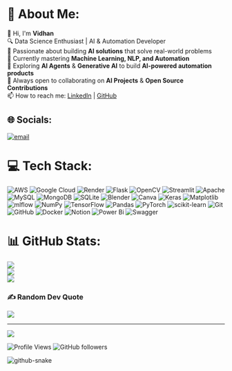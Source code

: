 # 💫 About Me:
👋 Hi, I'm **Vidhan**  <br>🔍 Data Science Enthusiast | AI & Automation Developer  <br>🎯 Passionate about building **AI solutions** that solve real-world problems  <br>💪 Currently mastering **Machine Learning, NLP, and Automation**  <br>🧠 Exploring **AI Agents** & **Generative AI** to build **AI-powered automation products**  <br>🚀 Always open to collaborating on **AI Projects** & **Open Source Contributions**  <br>📫 How to reach me: [LinkedIn](https://www.linkedin.com/in/vidhan-agrawal-7133242a2/) | [GitHub](https://github.com/VidhanAgrawa-l)  <br>


## 🌐 Socials:
[![email](https://img.shields.io/badge/Email-D14836?logo=gmail&logoColor=white)](mailto:vidhanagrawal786@gmail.com) 

# 💻 Tech Stack:
![AWS](https://img.shields.io/badge/AWS-%23FF9900.svg?style=flat&logo=amazon-aws&logoColor=white) ![Google Cloud](https://img.shields.io/badge/GoogleCloud-%234285F4.svg?style=flat&logo=google-cloud&logoColor=white) ![Render](https://img.shields.io/badge/Render-%46E3B7.svg?style=flat&logo=render&logoColor=white) ![Flask](https://img.shields.io/badge/flask-%23000.svg?style=flat&logo=flask&logoColor=white) ![OpenCV](https://img.shields.io/badge/opencv-%23white.svg?style=flat&logo=opencv&logoColor=white) ![Streamlit](https://img.shields.io/badge/Streamlit-%23FE4B4B.svg?style=flat&logo=streamlit&logoColor=white) ![Apache](https://img.shields.io/badge/apache-%23D42029.svg?style=flat&logo=apache&logoColor=white) ![MySQL](https://img.shields.io/badge/mysql-4479A1.svg?style=flat&logo=mysql&logoColor=white) ![MongoDB](https://img.shields.io/badge/MongoDB-%234ea94b.svg?style=flat&logo=mongodb&logoColor=white) ![SQLite](https://img.shields.io/badge/sqlite-%2307405e.svg?style=flat&logo=sqlite&logoColor=white) ![Blender](https://img.shields.io/badge/blender-%23F5792A.svg?style=flat&logo=blender&logoColor=white) ![Canva](https://img.shields.io/badge/Canva-%2300C4CC.svg?style=flat&logo=Canva&logoColor=white) ![Keras](https://img.shields.io/badge/Keras-%23D00000.svg?style=flat&logo=Keras&logoColor=white) ![Matplotlib](https://img.shields.io/badge/Matplotlib-%23ffffff.svg?style=flat&logo=Matplotlib&logoColor=black) ![mlflow](https://img.shields.io/badge/mlflow-%23d9ead3.svg?style=flat&logo=numpy&logoColor=blue) ![NumPy](https://img.shields.io/badge/numpy-%23013243.svg?style=flat&logo=numpy&logoColor=white) ![TensorFlow](https://img.shields.io/badge/TensorFlow-%23FF6F00.svg?style=flat&logo=TensorFlow&logoColor=white) ![Pandas](https://img.shields.io/badge/pandas-%23150458.svg?style=flat&logo=pandas&logoColor=white) ![PyTorch](https://img.shields.io/badge/PyTorch-%23EE4C2C.svg?style=flat&logo=PyTorch&logoColor=white) ![scikit-learn](https://img.shields.io/badge/scikit--learn-%23F7931E.svg?style=flat&logo=scikit-learn&logoColor=white) ![Git](https://img.shields.io/badge/git-%23F05033.svg?style=flat&logo=git&logoColor=white) ![GitHub](https://img.shields.io/badge/github-%23121011.svg?style=flat&logo=github&logoColor=white) ![Docker](https://img.shields.io/badge/docker-%230db7ed.svg?style=flat&logo=docker&logoColor=white) ![Notion](https://img.shields.io/badge/Notion-%23000000.svg?style=flat&logo=notion&logoColor=white) ![Power Bi](https://img.shields.io/badge/power_bi-F2C811?style=flat&logo=powerbi&logoColor=black) ![Swagger](https://img.shields.io/badge/-Swagger-%23Clojure?style=flat&logo=swagger&logoColor=white)
# 📊 GitHub Stats:
![](https://github-readme-stats.vercel.app/api?username=VidhanAgrawa-l&theme=dark&hide_border=false&include_all_commits=true&count_private=false)<br/>
![](https://nirzak-streak-stats.vercel.app/?user=VidhanAgrawa-l&theme=dark&hide_border=false)<br/>
![](https://github-readme-stats.vercel.app/api/top-langs/?username=VidhanAgrawa-l&theme=dark&hide_border=false&include_all_commits=true&count_private=false&layout=compact)

### ✍️ Random Dev Quote
![](https://quotes-github-readme.vercel.app/api?type=horizontal&theme=radical)

---
[![](https://visitcount.itsvg.in/api?id=VidhanAgrawa-l&icon=0&color=0)](https://visitcount.itsvg.in)

![Profile Views](https://komarev.com/ghpvc/?username=VidhanAgrawa-l&color=blue)
![GitHub followers](https://img.shields.io/github/followers/VidhanAgrawa-l?label=Followers&style=flat-square)


<!-- Proudly created with GPRM ( https://gprm.itsvg.in ) -->

<!--
**VidhanAgrawa-l/VidhanAgrawa-l** is a ✨ _special_ ✨ repository because its `README.md` (this file) appears on your GitHub profile.

Here are some ideas to get you started:

- 🔭 I’m currently working on ...
- 🌱 I’m currently learning ...
- 👯 I’m looking to collaborate on ...
- 🤔 I’m looking for help with ...
- 💬 Ask me about ...
- 📫 How to reach me: ...
- 😄 Pronouns: ...
- ⚡ Fun fact: ...
-->
<picture>
  <source media="(prefers-color-scheme: dark)" srcset="https://raw.githubusercontent.com/VidhanAgrawa-l/VidhanAgrawa-l/output/github-snake-dark.svg" />
  <source media="(prefers-color-scheme: light)" srcset="https://raw.githubusercontent.com/VidhanAgrawa-l/VidhanAgrawa-l/output/github-snake.svg" />
  <img alt="github-snake" src="https://raw.githubusercontent.com/VidhanAgrawa-l/VidhanAgrawa-l/output/github-snake.svg" />
</picture>
